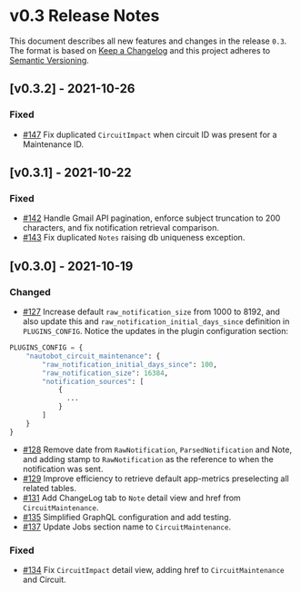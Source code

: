 # v0.3 Release Notes

This document describes all new features and changes in the release `0.3`. The format is based on [Keep a Changelog](https://keepachangelog.com/en/1.0.0/) and this project adheres to [Semantic Versioning](https://semver.org/spec/v2.0.0.html).

## [v0.3.2] - 2021-10-26

### Fixed

- [#147](https://github.com/nautobot/nautobot-plugin-circuit-maintenance/issues/147) Fix duplicated `CircuitImpact` when circuit ID was present for a Maintenance ID.

## [v0.3.1] - 2021-10-22

### Fixed

- [#142](https://github.com/nautobot/nautobot-plugin-circuit-maintenance/issues/142) Handle Gmail API pagination, enforce subject truncation to 200 characters, and fix notification retrieval comparison.
- [#143](https://github.com/nautobot/nautobot-plugin-circuit-maintenance/issues/143) Fix duplicated `Notes` raising db uniqueness exception.

## [v0.3.0] - 2021-10-19

### Changed

- [#127](https://github.com/nautobot/nautobot-plugin-circuit-maintenance/issues/127) Increase default `raw_notification_size` from 1000 to 8192, and also update this and `raw_notification_initial_days_since` definition in `PLUGINS_CONFIG`. Notice the updates in the plugin configuration section:

```py
PLUGINS_CONFIG = {
    "nautobot_circuit_maintenance": {
        "raw_notification_initial_days_since": 100,
        "raw_notification_size": 16384,
        "notification_sources": [
            {
              ...
            }
        ]
    }
}
```

- [#128](https://github.com/nautobot/nautobot-plugin-circuit-maintenance/issues/128) Remove date from `RawNotification`, `ParsedNotification` and Note, and adding stamp to `RawNotification` as the reference to when the notification was sent.
- [#129](https://github.com/nautobot/nautobot-plugin-circuit-maintenance/issues/129) Improve efficiency to retrieve default app-metrics preselecting all related tables.
- [#131](https://github.com/nautobot/nautobot-plugin-circuit-maintenance/issues/131) Add ChangeLog tab to `Note` detail view and href from `CircuitMaintenance`.
- [#135](https://github.com/nautobot/nautobot-plugin-circuit-maintenance/issues/135) Simplified GraphQL configuration and add testing.
- [#137](https://github.com/nautobot/nautobot-plugin-circuit-maintenance/issues/137) Update Jobs section name to `CircuitMaintenance`.

### Fixed

- [#134](https://github.com/nautobot/nautobot-plugin-circuit-maintenance/issues/134) Fix `CircuitImpact` detail view, adding href to `CircuitMaintenance` and Circuit.
